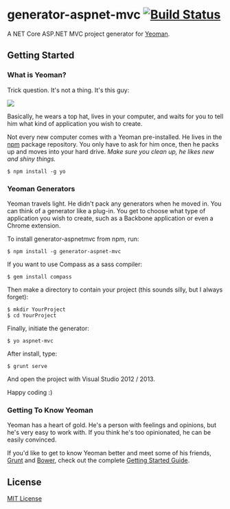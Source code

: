 # generator-aspnet-mvc [![Build Status](https://travis-ci.org/has606/generator-aspnetmvc.png?branch=master)](https://travis-ci.org/has606/generator-aspnetmvc)

A NET Core ASP.NET MVC project generator for [Yeoman](http://yeoman.io).


## Getting Started

### What is Yeoman?

Trick question. It's not a thing. It's this guy:

![](http://i.imgur.com/JHaAlBJ.png)

Basically, he wears a top hat, lives in your computer, and waits for you to tell him what kind of application you wish to create.

Not every new computer comes with a Yeoman pre-installed. He lives in the [npm](https://npmjs.org) package repository. You only have to ask for him once, then he packs up and moves into your hard drive. *Make sure you clean up, he likes new and shiny things.*

```
$ npm install -g yo
```

### Yeoman Generators

Yeoman travels light. He didn't pack any generators when he moved in. You can think of a generator like a plug-in. You get to choose what type of application you wish to create, such as a Backbone application or even a Chrome extension.

To install generator-aspnetmvc from npm, run:

```
$ npm install -g generator-aspnet-mvc
```

If you want to use Compass as a sass compiler:

```
$ gem install compass
```

Then make a directory to contain your project (this sounds silly, but I always forget):

```
$ mkdir YourProject
$ cd YourProject
```

Finally, initiate the generator:

```
$ yo aspnet-mvc
```

After install, type:

```
$ grunt serve
```

And open the project with Visual Studio 2012 / 2013.

Happy coding :)

### Getting To Know Yeoman

Yeoman has a heart of gold. He's a person with feelings and opinions, but he's very easy to work with. If you think he's too opinionated, he can be easily convinced.

If you'd like to get to know Yeoman better and meet some of his friends, [Grunt](http://gruntjs.com) and [Bower](http://bower.io), check out the complete [Getting Started Guide](https://github.com/yeoman/yeoman/wiki/Getting-Started).


## License

[MIT License](http://en.wikipedia.org/wiki/MIT_License)

